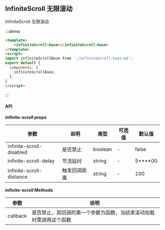 ## InfiniteScroll 无限滚动

InfiniteScroll 无限滚动

:::demo

```html
<template>
    <infiniteScroll-base></infiniteScroll-base>
</template>
<script>
import infiniteScrollBase from './infiniteScroll-base.md';
export default {
  components: {
    infiniteScrollBase,
  },
}
</script>
```
:::


#### API

**infinite-scroll props**

| 参数      | 说明          | 类型      | 可选值                           | 默认值  |
|---------- |-------------- |---------- |--------------------------------  |-------- |
| infinite-scroll-disabled | 是否禁止 | boolean | - | false |
| infinite-scroll-delay | 节流延时 | string | - | 5****00 |
| infinite-scroll-distance | 触发回调距离 | string | - | 100 |


**infinite-scroll Methods**

| 参数      | 说明          |
|---------- |-------------- |
| callback | 是否禁止，其回调的第一个参数为函数，当结束滚动加载时需调用这个函数 | 


